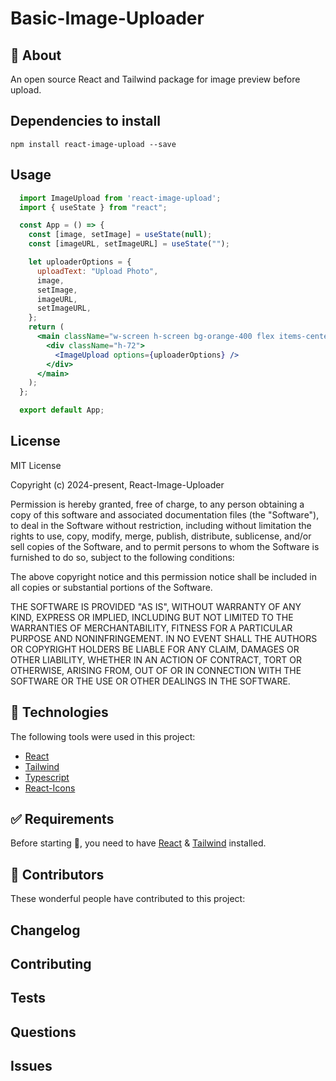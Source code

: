 # Basic-Image-Uploader

## :dart: About

An open source React and Tailwind package for image preview before upload.

## Dependencies to install

`npm install react-image-upload --save`

## Usage

```jsx
  import ImageUpload from 'react-image-upload';
  import { useState } from "react";

  const App = () => {
    const [image, setImage] = useState(null);
    const [imageURL, setImageURL] = useState("");

    let uploaderOptions = {
      uploadText: "Upload Photo",
      image,
      setImage,
      imageURL,
      setImageURL,
    };
    return (
      <main className="w-screen h-screen bg-orange-400 flex items-center justify-center">
        <div className="h-72">
          <ImageUpload options={uploaderOptions} />
        </div>
      </main>
    );
  };

  export default App;
```

## License

MIT License

Copyright (c) 2024-present, React-Image-Uploader

Permission is hereby granted, free of charge, to any person obtaining a copy
of this software and associated documentation files (the "Software"), to deal
in the Software without restriction, including without limitation the rights
to use, copy, modify, merge, publish, distribute, sublicense, and/or sell
copies of the Software, and to permit persons to whom the Software is
furnished to do so, subject to the following conditions:

The above copyright notice and this permission notice shall be included in all
copies or substantial portions of the Software.

THE SOFTWARE IS PROVIDED "AS IS", WITHOUT WARRANTY OF ANY KIND, EXPRESS OR
IMPLIED, INCLUDING BUT NOT LIMITED TO THE WARRANTIES OF MERCHANTABILITY,
FITNESS FOR A PARTICULAR PURPOSE AND NONINFRINGEMENT. IN NO EVENT SHALL THE
AUTHORS OR COPYRIGHT HOLDERS BE LIABLE FOR ANY CLAIM, DAMAGES OR OTHER
LIABILITY, WHETHER IN AN ACTION OF CONTRACT, TORT OR OTHERWISE, ARISING FROM,
OUT OF OR IN CONNECTION WITH THE SOFTWARE OR THE USE OR OTHER DEALINGS IN THE
SOFTWARE.

## :rocket: Technologies

The following tools were used in this project:

- [React](https://reactjs.org/)
- [Tailwind](https://tailwindcss.com/)
- [Typescript](https://www.typescriptlang.org/)
- [React-Icons](https://react-icons.github.io/react-icons/)

## :white_check_mark: Requirements

Before starting :checkered_flag:, you need to have [React](https://reactjs.org/) & [Tailwind](https://tailwindcss.com/) installed.

## :memo: Contributors

These wonderful people have contributed to this project:


## Changelog

## Contributing

## Tests

## Questions

## Issues

